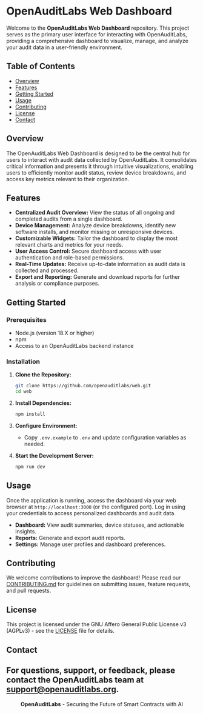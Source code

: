 # OpenAuditLabs Web Dashboard

Welcome to the **OpenAuditLabs Web Dashboard** repository. This project serves as the primary user interface for interacting with OpenAuditLabs, providing a comprehensive dashboard to visualize, manage, and analyze your audit data in a user-friendly environment.

## Table of Contents

- [Overview](#overview)
- [Features](#features)
- [Getting Started](#getting-started)
- [Usage](#usage)
- [Contributing](#contributing)
- [License](#license)
- [Contact](#contact)

## Overview

The OpenAuditLabs Web Dashboard is designed to be the central hub for users to interact with audit data collected by OpenAuditLabs. It consolidates critical information and presents it through intuitive visualizations, enabling users to efficiently monitor audit status, review device breakdowns, and access key metrics relevant to their organization.

## Features

- **Centralized Audit Overview:** View the status of all ongoing and completed audits from a single dashboard.
- **Device Management:** Analyze device breakdowns, identify new software installs, and monitor missing or unresponsive devices.
- **Customizable Widgets:** Tailor the dashboard to display the most relevant charts and metrics for your needs.
- **User Access Control:** Secure dashboard access with user authentication and role-based permissions.
- **Real-Time Updates:** Receive up-to-date information as audit data is collected and processed.
- **Export and Reporting:** Generate and download reports for further analysis or compliance purposes.

## Getting Started

### Prerequisites

- Node.js (version 18.X or higher)
- npm
- Access to an OpenAuditLabs backend instance

### Installation

1. **Clone the Repository:**
   ```bash
   git clone https://github.com/openauditlabs/web.git
   cd web
   ```

2. **Install Dependencies:**
   ```bash
   npm install
   ```

3. **Configure Environment:**
   - Copy `.env.example` to `.env` and update configuration variables as needed.

4. **Start the Development Server:**
   ```bash
   npm run dev
   ```

## Usage

Once the application is running, access the dashboard via your web browser at `http://localhost:3000` (or the configured port). Log in using your credentials to access personalized dashboards and audit data.

- **Dashboard:** View audit summaries, device statuses, and actionable insights.
- **Reports:** Generate and export audit reports.
- **Settings:** Manage user profiles and dashboard preferences.

## Contributing

We welcome contributions to improve the dashboard! Please read our [CONTRIBUTING.md](CONTRIBUTING.md) for guidelines on submitting issues, feature requests, and pull requests.

## License

This project is licensed under the GNU Affero General Public License v3 (AGPLv3) - see the [LICENSE](LICENSE) file for details.

## Contact

For questions, support, or feedback, please contact the OpenAuditLabs team at support@openauditlabs.org.
--

<div align="center">
  <strong>OpenAuditLabs</strong> - Securing the Future of Smart Contracts with AI
</div>
